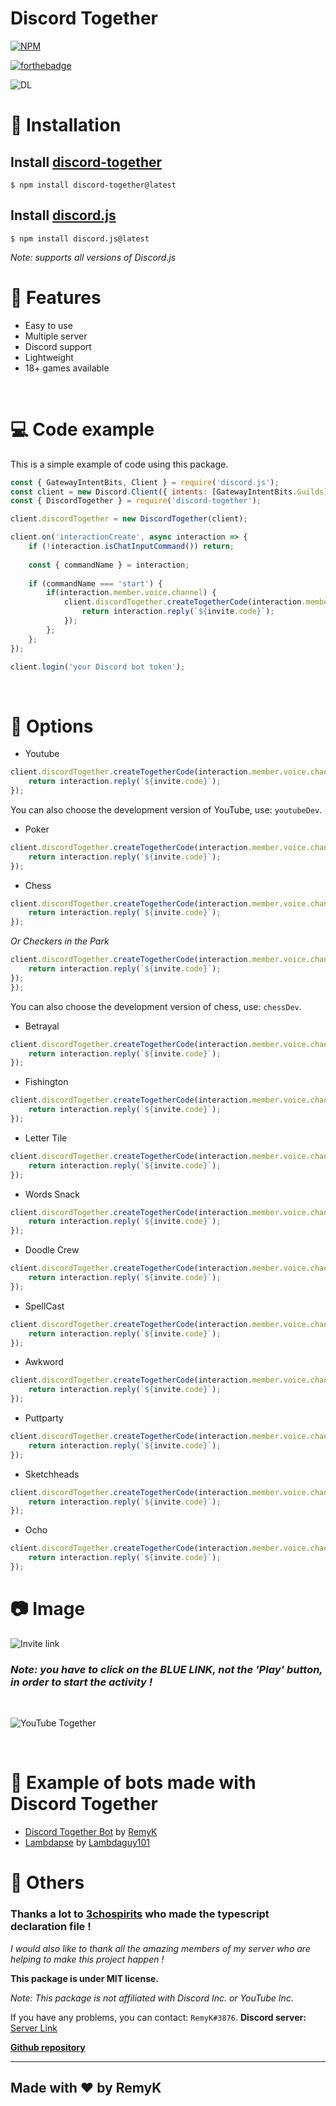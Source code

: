 <p align="center">
<h1><strong>Discord Together</strong></h1>

[![NPM](https://nodei.co/npm/discord-together.png)](https://nodei.co/npm/discord-together/)

[![forthebadge](https://forthebadge.com/images/badges/made-with-javascript.svg)](https://forthebadge.com)

![DL](https://img.shields.io/npm/dt/discord-together?style=for-the-badge)
</p>

# 🔩 Installation
## Install [discord-together](https://www.npmjs.com/package/discord-together)
```
$ npm install discord-together@latest
```

## Install [discord.js](https://www.npmjs.com/package/discord.js)
```
$ npm install discord.js@latest
```
*Note: supports all versions of Discord.js*

# 🔑 Features
- Easy to use
- Multiple server
- Discord support
- Lightweight
- 18+ games available

<br/>

# 💻 Code example
This is a simple example of code using this package.

```js
const { GatewayIntentBits, Client } = require('discord.js');
const client = new Discord.Client({ intents: [GatewayIntentBits.Guilds] });
const { DiscordTogether } = require('discord-together');

client.discordTogether = new DiscordTogether(client);

client.on('interactionCreate', async interaction => {
    if (!interaction.isChatInputCommand()) return;
    
    const { commandName } = interaction;
    
    if (commandName === 'start') {
        if(interaction.member.voice.channel) {
            client.discordTogether.createTogetherCode(interaction.member.voice.channelId, 'sketchheads').then(async invite => {
                return interaction.reply(`${invite.code}`);
            });
        };
    };
});

client.login('your Discord bot token');
```
<br/>

# 🔧 Options
- Youtube
```js
client.discordTogether.createTogetherCode(interaction.member.voice.channel.id, 'youtube').then(async invite => {
    return interaction.reply(`${invite.code}`);
});
```
You can also choose the development version of YouTube, use: `youtubeDev`.

- Poker
```js
client.discordTogether.createTogetherCode(interaction.member.voice.channel.id, 'poker').then(async invite => {
    return interaction.reply(`${invite.code}`);
});
```

- Chess
```js
client.discordTogether.createTogetherCode(interaction.member.voice.channel.id, 'chess').then(async invite => {
    return interaction.reply(`${invite.code}`);
});
``` 
*Or Checkers in the Park*
```js
client.discordTogether.createTogetherCode(interaction.member.voice.channel.id, 'checkers').then(async invite => {
    return interaction.reply(`${invite.code}`);
});
});
```
You can also choose the development version of chess, use: `chessDev`.

- Betrayal
```js
client.discordTogether.createTogetherCode(interaction.member.voice.channel.id, 'betrayal').then(async invite => {
    return interaction.reply(`${invite.code}`);
});
```

- Fishington
```js
client.discordTogether.createTogetherCode(interaction.member.voice.channel.id, 'fishing').then(async invite => {
    return interaction.reply(`${invite.code}`);
});
```

- Letter Tile
```js
client.discordTogether.createTogetherCode(interaction.member.voice.channel.id, 'lettertile').then(async invite => {
    return interaction.reply(`${invite.code}`);
});
```

- Words Snack
```js
client.discordTogether.createTogetherCode(interaction.member.voice.channel.id, 'wordsnack').then(async invite => {
    return interaction.reply(`${invite.code}`);
});
```

- Doodle Crew
```js
client.discordTogether.createTogetherCode(interaction.member.voice.channel.id, 'doodlecrew').then(async invite => {
    return interaction.reply(`${invite.code}`);
});
```

- SpellCast
```js
client.discordTogether.createTogetherCode(interaction.member.voice.channel.id, 'spellcast').then(async invite => {
    return interaction.reply(`${invite.code}`);
});
```

- Awkword
```js
client.discordTogether.createTogetherCode(interaction.member.voice.channel.id, 'awkword').then(async invite => {
    return interaction.reply(`${invite.code}`);
});
```

- Puttparty
```js
client.discordTogether.createTogetherCode(interaction.member.voice.channel.id, 'puttparty').then(async invite => {
    return interaction.reply(`${invite.code}`);
});
```

- Sketchheads
```js
client.discordTogether.createTogetherCode(interaction.member.voice.channel.id, 'sketchheads').then(async invite => {
    return interaction.reply(`${invite.code}`);
});
```

- Ocho
```js
client.discordTogether.createTogetherCode(interaction.member.voice.channel.id, 'ocho').then(async invite => {
    return interaction.reply(`${invite.code}`);
});
```

# 📷 Image 

![Invite link](https://media.discordapp.net/attachments/835896457454026802/837968506846183474/2021-05-01_10h26_17.png)

### *Note: you have to click on the BLUE LINK, not the 'Play' button, in order to start the activity !*

<br/>

![YouTube Together](https://media.discordapp.net/attachments/835896457454026802/837968510843093033/2021-05-01_10h27_31.png?width=1229&height=676)

<br/>

# 🌌 Example of bots made with Discord Together
- [Discord Together Bot](https://github.com/RemyK888/discord-together-bot) by [RemyK](https://github.com/RemyK888)
- [Lambdapse](https://github.com/lambdagit101/lambdapse) by [Lambdaguy101](https://github.com/lambdagit101)

# 🚀 Others

### **Thanks a lot to [3chospirits](https://github.com/3chospirits) who made the typescript declaration file !**

*I would also like to thank all the amazing members of my server who are helping to make this project happen !*

**This package is under MIT license.**

*Note: This package is not affiliated with Discord Inc. or YouTube Inc.*

If you have any problems, you can contact: `RemyK#3876`.
**Discord server:** [Server Link](https://discord.gg/GK8jFXkybz)

[**Github repository**](https://github.com/RemyK888/discord-together)

<hr>

## **Made with ❤ by RemyK**



